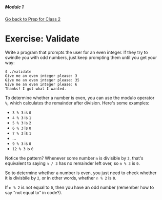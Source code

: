 ##### Module 1

[Go back to Prep for Class 2](../../class2-prep)

# Exercise: Validate

Write a program that prompts the user for an even integer. If they try to swindle you with odd numbers, 
just keep prompting them until you get your way:

```
$ ./validate
Give me an even integer please: 3
Give me an even integer please: 35
Give me an even integer please: 6
Thanks! I got what I wanted.
```

To determine whether a number is even, you can use the modulo operator `%`, which calculates the remainder after 
division. Here's some examples:

* `3 % 3` is `0`
* `4 % 3` is `1`
* `5 % 3` is `2`
* `6 % 3` is `0`
* `7 % 3` is `1`
* ...
* `9 % 3` is `0`
* `12 % 3` is `0`

Notice the pattern? Whenever some number `n` is divisible by `3`, that's equivalent to saying
`n / 3` has no remainder left over, so `n % 3` is `0`.


So to determine whether a number is even, you just need to check whether it is divisbile by `2`, or in other words,
whether `n % 2` is `0`. 

If `n % 2` is not equal to `0`, then you have an odd number (remember how to say "not equal to" in code?). 
